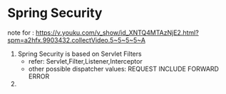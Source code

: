 # Spring Security
 note for : https://v.youku.com/v_show/id_XNTQ4MTAzNjE2.html?spm=a2hfx.9903432.collectVideo.5~5~5~5~A

1. Spring Security is based on Servlet Filters
   * refer: Servlet,Filter,Listener,Interceptor
   * other possible dispatcher values: 
        REQUEST
        INCLUDE
        FORWARD
        ERROR
2.     

